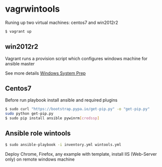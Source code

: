 # vagrwintools

Runing up two virtual machines: centos7 and win2012r2

```sh
$ vagrant up
```

## win2012r2

Vagrant runs a provision script which configures windows machine for  ansible master

See more details [Windows System Prep](https://docs.ansible.com/ansible/2.3/intro_windows.html#windows-system-prep)

## Centos7

Before run playbook install ansible and required plugins

```sh
$ sudo curl "https://bootstrap.pypa.io/get-pip.py" -o "get-pip.py"
sudo python get-pip.py
$ sudo pip install ansible pywinrm[credssp]
```

## Ansible role wintools

```sh
$ sudo ansible-playbook -i inventory.yml wintools.yml
```

Deploy Chrome, Firefox, any example with template, install IIS (Web-Server only) on remote windows machine
